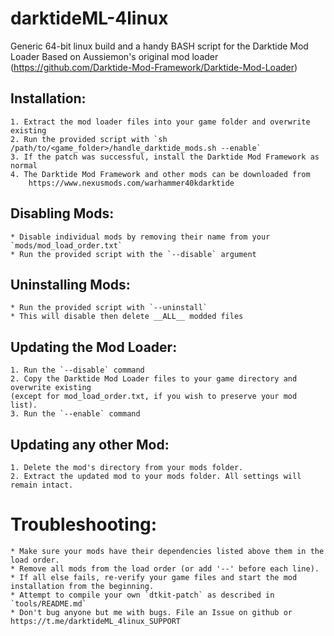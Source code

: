 # darktideML-4linux
Generic 64-bit linux build and a handy BASH script for the Darktide Mod Loader
Based on Aussiemon's original mod loader (https://github.com/Darktide-Mod-Framework/Darktide-Mod-Loader)

## Installation:
    1. Extract the mod loader files into your game folder and overwrite existing
    2. Run the provided script with `sh /path/to/<game_folder>/handle_darktide_mods.sh --enable`
    3. If the patch was successful, install the Darktide Mod Framework as normal
    4. The Darktide Mod Framework and other mods can be downloaded from
        https://www.nexusmods.com/warhammer40kdarktide

## Disabling Mods:
    * Disable individual mods by removing their name from your `mods/mod_load_order.txt`
    * Run the provided script with the `--disable` argument

## Uninstalling Mods:
    * Run the provided script with `--uninstall`
    * This will disable then delete __ALL__ modded files

## Updating the Mod Loader:
    1. Run the `--disable` command
    2. Copy the Darktide Mod Loader files to your game directory and overwrite existing
    (except for mod_load_order.txt, if you wish to preserve your mod list).
    3. Run the `--enable` command

## Updating any other Mod:
    1. Delete the mod's directory from your mods folder.
    2. Extract the updated mod to your mods folder. All settings will remain intact.


# Troubleshooting:
    * Make sure your mods have their dependencies listed above them in the load order.
    * Remove all mods from the load order (or add '--' before each line).
    * If all else fails, re-verify your game files and start the mod installation from the beginning.
    * Attempt to compile your own `dtkit-patch` as described in `tools/README.md`
    * Don't bug anyone but me with bugs. File an Issue on github or https://t.me/darktideML_4linux_SUPPORT
